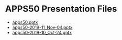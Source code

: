 <!--
This is a machine generated file, and should not be edited, as it will be overwritten with future updates.
-->

# APPS50 Presentation Files

- [apps50.pptx](http://cdn.tailwindtraders.com/assets/apps/apps50/apps50.pptx)
- [apps50-2019-11_Nov-04.pptx](http://cdn.tailwindtraders.com/assets/apps/apps50/apps50-2019-11_Nov-04.pptx)
- [apps50-2019-10_Oct-24.pptx](http://cdn.tailwindtraders.com/assets/apps/apps50/apps50-2019-10_Oct-24.pptx)


